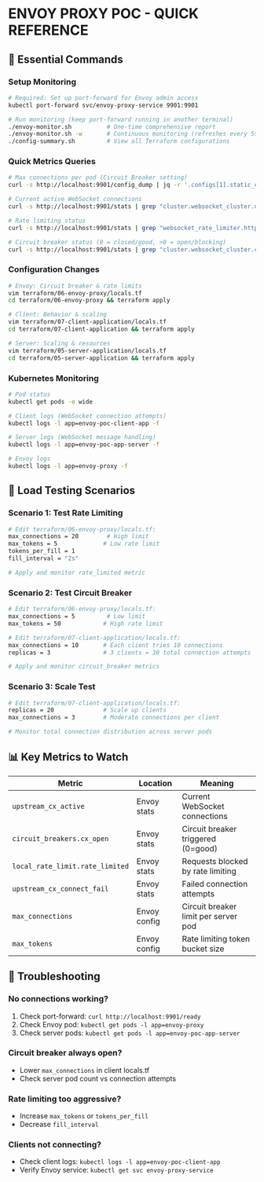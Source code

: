 # ENVOY PROXY POC - QUICK REFERENCE

## 🚀 Essential Commands

### Setup Monitoring
```bash
# Required: Set up port-forward for Envoy admin access
kubectl port-forward svc/envoy-proxy-service 9901:9901

# Run monitoring (keep port-forward running in another terminal)
./envoy-monitor.sh          # One-time comprehensive report
./envoy-monitor.sh -w       # Continuous monitoring (refreshes every 5s)
./config-summary.sh         # View all Terraform configurations
```

### Quick Metrics Queries
```bash
# Max connections per pod (Circuit Breaker setting)
curl -s http://localhost:9901/config_dump | jq -r '.configs[1].static_clusters[0].cluster.circuit_breakers.thresholds[0].max_connections'

# Current active WebSocket connections
curl -s http://localhost:9901/stats | grep "cluster.websocket_cluster.upstream_cx_active:" | awk '{print $2}'

# Rate limiting status
curl -s http://localhost:9901/stats | grep "websocket_rate_limiter.http_local_rate_limit.rate_limited:" | awk '{print $2}'

# Circuit breaker status (0 = closed/good, >0 = open/blocking)
curl -s http://localhost:9901/stats | grep "cluster.websocket_cluster.circuit_breakers.default.cx_open:" | awk '{print $2}'
```

### Configuration Changes
```bash
# Envoy: Circuit breaker & rate limits
vim terraform/06-envoy-proxy/locals.tf
cd terraform/06-envoy-proxy && terraform apply

# Client: Behavior & scaling
vim terraform/07-client-application/locals.tf  
cd terraform/07-client-application && terraform apply

# Server: Scaling & resources
vim terraform/05-server-application/locals.tf
cd terraform/05-server-application && terraform apply
```

### Kubernetes Monitoring
```bash
# Pod status
kubectl get pods -o wide

# Client logs (WebSocket connection attempts)
kubectl logs -l app=envoy-poc-client-app -f

# Server logs (WebSocket message handling)  
kubectl logs -l app=envoy-poc-app-server -f

# Envoy logs
kubectl logs -l app=envoy-proxy -f
```

## 🧪 Load Testing Scenarios

### Scenario 1: Test Rate Limiting
```bash
# Edit terraform/06-envoy-proxy/locals.tf:
max_connections = 20        # High limit
max_tokens = 5             # Low rate limit
tokens_per_fill = 1
fill_interval = "2s"

# Apply and monitor rate_limited metric
```

### Scenario 2: Test Circuit Breaker
```bash
# Edit terraform/06-envoy-proxy/locals.tf:
max_connections = 5         # Low limit
max_tokens = 50            # High rate limit

# Edit terraform/07-client-application/locals.tf:
max_connections = 10       # Each client tries 10 connections
replicas = 3               # 3 clients = 30 total connection attempts

# Apply and monitor circuit_breaker metrics
```

### Scenario 3: Scale Test
```bash
# Edit terraform/07-client-application/locals.tf:
replicas = 20              # Scale up clients
max_connections = 3        # Moderate connections per client

# Monitor total connection distribution across server pods
```

## 📊 Key Metrics to Watch

| Metric | Location | Meaning |
|--------|----------|---------|
| `upstream_cx_active` | Envoy stats | Current WebSocket connections |
| `circuit_breakers.cx_open` | Envoy stats | Circuit breaker triggered (0=good) |
| `local_rate_limit.rate_limited` | Envoy stats | Requests blocked by rate limiting |
| `upstream_cx_connect_fail` | Envoy stats | Failed connection attempts |
| `max_connections` | Envoy config | Circuit breaker limit per server pod |
| `max_tokens` | Envoy config | Rate limiting token bucket size |

## 🔧 Troubleshooting

### No connections working?
1. Check port-forward: `curl http://localhost:9901/ready`
2. Check Envoy pod: `kubectl get pods -l app=envoy-proxy`
3. Check server pods: `kubectl get pods -l app=envoy-poc-app-server`

### Circuit breaker always open?
- Lower `max_connections` in client locals.tf
- Check server pod count vs connection attempts

### Rate limiting too aggressive?
- Increase `max_tokens` or `tokens_per_fill`
- Decrease `fill_interval`

### Clients not connecting?
- Check client logs: `kubectl logs -l app=envoy-poc-client-app`
- Verify Envoy service: `kubectl get svc envoy-proxy-service`
